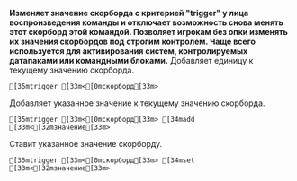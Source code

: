 **Изменяет значение скорборда с критерией "trigger" у лица воспроизведения команды и отключает возможность снова менять этот скорборд этой командой. Позволяет игрокам без опки изменять их значения скорбордов под строгим контролем. Чаще всего используется для активирования систем, контролируемых датапаками или командными блоками.**
Добавляет единицу к текущему значению скорборда.
```ansi
[35mtrigger [33m<[0mскорборд[33m>
```
Добавляет указанное значение к текущему значению скорборда.
```ansi
[35mtrigger [33m<[0mскорборд[33m> [34madd [33m<[32mзначение[33m>
```
Ставит указанное значение скорборду.
```ansi
[35mtrigger [33m<[0mскорборд[33m> [34mset [33m<[32mзначение[33m>
```